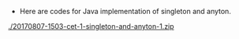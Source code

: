 * Here are codes for Java implementation of singleton and anyton.

[./20170807-1503-cet-1-singleton-and-anyton-1.zip](./20170807-1503-cet-1-singleton-and-anyton-1.zip)